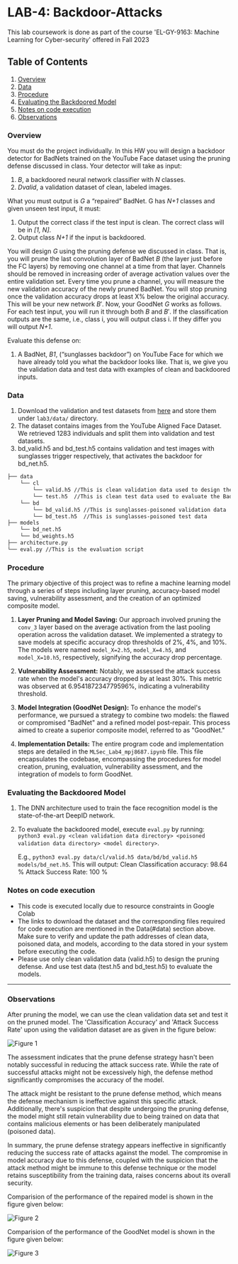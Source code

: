 # LAB-4: Backdoor-Attacks
This lab coursework is done as part of the course 'EL-GY-9163: Machine Learning for Cyber-security' offered in Fall 2023

## Table of Contents
1. [Overview](#overview)
2. [Data](#data)
3. [Procedure](#procedure)
4. [Evaluating the Backdoored Model](#eval)
5. [Notes on code execution](#code_exec)
6. [Observations](#obv)

### Overview <a name='overview'></a>
You must do the project individually. In this HW you will design a backdoor detector for BadNets trained on the YouTube Face dataset using the pruning defense discussed in class. Your detector will take as input:
1. *B*, a backdoored neural network classifier with *N* classes.
2. *Dvalid*, a validation dataset of clean, labeled images.

What you must output is *G* a “repaired” BadNet. G has *N+1* classes and given unseen test input, it must: 
1. Output the correct class if the test input is clean. The correct class will be in *[1, N]*.
2. Output class *N+1* if the input is backdoored.

You will design *G* using the pruning defense we discussed in class. That is, you will prune the last convolution layer of BadNet $B$ (the layer just before the FC layers) by removing one channel at a time from that layer. Channels should be removed in increasing order of average activation values over the entire validation set. Every time you prune a channel, you will  measure the new validation accuracy of the newly pruned BadNet. You will stop pruning once the validation accuracy drops at least X% below the original accuracy. This will be your new network $B'$. Now, your GoodNet *G* works as follows. For each test input, you will run it through both $B$ and $B'$. If the classification outputs are the same, i.e., class i, you will output class i. If they differ you will output *N+1*.

Evaluate this defense on:
1. A BadNet, *B1*, (“sunglasses backdoor”) on YouTube Face for which we have already told you what the backdoor looks like. That is, we give you the validation data and test data with examples of clean and backdoored inputs.

### Data <a name='data'></a>
   1. Download the validation and test datasets from [here](https://drive.google.com/drive/folders/1Rs68uH8Xqa4j6UxG53wzD0uyI8347dSq?usp=sharing) and store them under `lab3/data/` directory.
   2. The dataset contains images from the YouTube Aligned Face Dataset. We retrieved 1283 individuals and split them into validation and test datasets.
   3. bd_valid.h5 and bd_test.h5 contains validation and test images with sunglasses trigger respectively, that activates the backdoor for bd_net.h5.

```bash
├── data 
    └── cl
        └── valid.h5 //This is clean validation data used to design the defense
        └── test.h5  //This is clean test data used to evaluate the BadNet
    └── bd
        └── bd_valid.h5 //This is sunglasses-poisoned validation data
        └── bd_test.h5  //This is sunglasses-poisoned test data
├── models
    └── bd_net.h5
    └── bd_weights.h5
├── architecture.py
└── eval.py //This is the evaluation script
```

### Procedure <a name='procedure'></a>

The primary objective of this project was to refine a machine learning model through a series of steps including layer pruning, accuracy-based model saving, vulnerability assessment, and the creation of an optimized composite model.

1. **Layer Pruning and Model Saving:** Our approach involved pruning the `conv_3` layer based on the average activation from the last pooling operation across the validation dataset. We implemented a strategy to save models at specific accuracy drop thresholds of 2%, 4%, and 10%. The models were named `model_X=2.h5`, `model_X=4.h5`, and `model_X=10.h5`, respectively, signifying the accuracy drop percentage.

2. **Vulnerability Assessment:** Notably, we assessed the attack success rate when the model's accuracy dropped by at least 30%. This metric was observed at 6.954187234779596%, indicating a vulnerability threshold.

3. **Model Integration (GoodNet Design):** To enhance the model's performance, we pursued a strategy to combine two models: the flawed or compromised "BadNet" and a refined model post-repair. This process aimed to create a superior composite model, referred to as "GoodNet."

4. **Implementation Details:** The entire program code and implementation steps are detailed in the `MLSec_Lab4_mpj8687.ipynb` file. This file encapsulates the codebase, encompassing the procedures for model creation, pruning, evaluation, vulnerability assessment, and the integration of models to form GoodNet.

### Evaluating the Backdoored Model <a name='eval'></a>
   1. The DNN architecture used to train the face recognition model is the state-of-the-art DeepID network. 
   2. To evaluate the backdoored model, execute `eval.py` by running:  
      `python3 eval.py <clean validation data directory> <poisoned validation data directory> <model directory>`.
      
      E.g., `python3 eval.py data/cl/valid.h5 data/bd/bd_valid.h5 models/bd_net.h5`. This will output:
      Clean Classification accuracy: 98.64 %
      Attack Success Rate: 100 %

### Notes on code execution <a name='code_exec'></a>
- This code is executed locally due to resource constraints in Google Colab
- The links to download the dataset and the corresponding files required for code execution are mentioned in the Data(#data) section above. Make sure to verify and update the path addresses of clean data, poisoned data, and models, according to the data stored in your system before executing the code.
- Please use only clean validation data (valid.h5) to design the pruning defense. And use test data (test.h5 and bd_test.h5) to evaluate the models.

---

### Observations <a name='obv'></a>

After pruning the model, we can use the clean validation data set and test it on the pruned model. The 'Classification Accuracy' and 'Attack Success Rate' upon using the validation dataset are as given in the figure below:

![Figure 1](Images/Accuracy_ASR_for_Validation_data.png)

The assessment indicates that the prune defense strategy hasn't been notably successful in reducing the attack success rate. While the rate of successful attacks might not be excessively high, the defense method significantly compromises the accuracy of the model. 

The attack might be resistant to the prune defense method, which means the defense mechanism is ineffective against this specific attack. Additionally, there's suspicion that despite undergoing the pruning defense, the model might still retain vulnerability due to being trained on data that contains malicious elements or has been deliberately manipulated (poisoned data).

In summary, the prune defense strategy appears ineffective in significantly reducing the success rate of attacks against the model. The compromise in model accuracy due to this defense, coupled with the suspicion that the attack method might be immune to this defense technique or the model retains susceptibility from the training data, raises concerns about its overall security.

Comparision of the performance of the repaired model is shown in the figure given below:

![Figure 2](Images/Repaired_model_performance.png)

Comparision of the performance of the GoodNet model is shown in the figure given below:

![Figure 3](Images/goodnet_model_performance.png)
